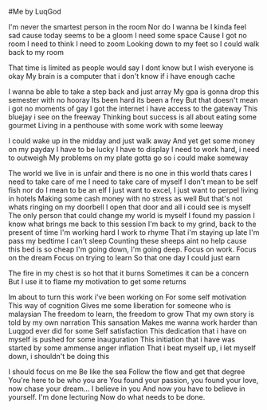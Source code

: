 #Me by LuqGod

I'm never the smartest person in the room 
Nor do I wanna be
I kinda feel sad cause today seems to be a gloom
I need some space 
Cause I got no room 
I need to think 
I need to zoom 
Looking down to my feet so I could walk back to my room 

That time is limited as people would say
I dont know but I wish everyone is okay
My brain is a computer that i don't know if i have enough cache

I wanna be able to take a step back and just array 
My gpa is gonna drop this semester with no hooray 
Its been hard its been a frey 
But that doesn't mean i got no moments of gay 
I got the internet i have access to the gateway 
This bluejay i see on the freeway 
Thinking bout success is all about eating some gourmet
Living in a penthouse with some work with some leeway 

I could wake up in the midday and just walk away 
And yet get some money on my payday 
I have to be lucky 
I have to display
I need to work hard, i need to outweigh 
My problems on my plate gotta go  so i could make someway 

The world we live in is unfair and there is no one in this world thats cares 
I need to take care of me
I need to take care of myself 
I don't mean to be self fish nor do I mean to be an elf
I just want to excel, 
I just want to perpel 
living in hotels 
Making some cash money with no stress as well 
But that's not whats ringing on my doorbell
I open that door and all i could see is myself 
The only person that could change my world is myself 
I found my passion
I know what brings me back to this session
I'm back to my grind, back to the present of time 
I'm working hard 
I work to rhyme 
That i'm staying up late 
I'm pass my bedtime 
I can't sleep 
Counting these sheeps aint no help cause this bed is so cheap
I'm going down, I'm going deep. Focus on work. Focus on the dream
Focus on trying to learn 
So that one day I could just earn 

The fire in my chest is so hot that it burns 
Sometimes it can be a concern 
But I use it to flame my motivation to get some returns 

Im about to turn this work i've been working on 
For some self motivation 
This way of cognition 
Gives me some liberation for someone who is malaysian
The freedom to learn, the freedom to grow 
That my own story is told by my own narration 
This sansation 
Makes me wanna work harder than Luqgod ever did for some 
Self satisfaction 
This dedication that i have on myself is pushed for some inauguration 
This initiation that i have was started by some ammense anger inflation 
That i beat myself up, i let myself down, i shouldn't be doing this 

I should focus on me 
Be like the sea 
Follow the flow and get that degree 
You're here to be who you are 
You found your passion, you found your love, now chase  your dream...
I believe in you
And now you have to believe in yourself. 
I'm done lecturing 
Now do what needs to be done.
